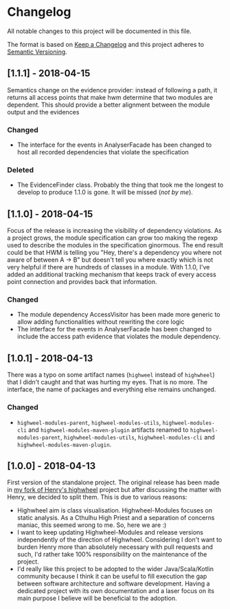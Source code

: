 # Changelog
All notable changes to this project will be documented in this file.

The format is based on [Keep a Changelog](http://keepachangelog.com/en/1.0.0/)
and this project adheres to [Semantic Versioning](http://semver.org/spec/v2.0.0.html).

## [1.1.1] - 2018-04-15
Semantics change on the evidence provider: instead of following a path, it returns all access points that make hwm 
determine that two modules are dependent. This should provide a better alignment between the module output and the 
evidences

### Changed
- The interface for the events in AnalyserFacade has been changed to host all recorded dependencies that violate the
specification

### Deleted
- The EvidenceFinder class. Probably the thing that took me the longest to develop to produce 1.1.0 is gone. It will be
missed (*not by me*).

## [1.1.0] - 2018-04-15
Focus of the release is increasing the visibility of dependency violations. As a project grows, the module 
specification can grow too making the regexp used to describe the modules in the specification ginormous. The end result
could be that HWM is telling you "Hey, there's a dependency you where not aware of between A -> B" but doesn't tell you 
where exactly which is not very helpful if there are hundreds of classes in a module. With 1.1.0, I've added an 
additional tracking mechanism that keeps track of every access point connection and provides back that information.

### Changed

- The module dependency AccessVisitor has been made more generic to allow adding functionalities without rewriting the 
core logic
- The interface for the events in AnalyserFacade has been changed to include the access path evidence that violates the 
module dependency. 


## [1.0.1] - 2018-04-13

There was a typo on some artifact names (`highweel` instead of `highwheel`) that I didn't caught and that was hurting
my eyes. That is no more. The interface, the name of  packages and everything else remains unchanged.

### Changed

- `highweel-modules-parent`, `highweel-modules-utils`, `highweel-modules-cli` and `highweel-modules-maven-plugin` 
artifacts renamed to `highweel-modules-parent`, `highwheel-modules-utils`, `highwheel-modules-cli` and 
`highwheel-modules-maven-plugin`.

## [1.0.0] - 2018-04-13

First version of the standalone project. The original release has been made in 
[my fork of Henry's highwheel](https://github.com/fburato/highwheel) project but after discussing the matter with Henry,
we decided to split them. This is due to various reasons:

- Highwheel aim is class visualisation. Highwheel-Modules focuses on static analysis. As a Cthulhu High Priest and a 
separation of concerns maniac, this seemed wrong to me. So, here we are :)
- I want to keep updating Highwheel-Modules and release versions independently of the direction of Highwheel. 
Considering I don't want to burden Henry more than absolutely necessary with pull requests and such, I'd rather take 
100% responsibility on the maintenance of the project.
- I'd really like this project to be adopted to the wider Java/Scala/Kotlin community because I think it can be useful 
to fill execution the gap between software architecture and software development. Having a dedicated project with its 
own documentation and a laser focus on its main purpose I believe will be beneficial to the adoption.